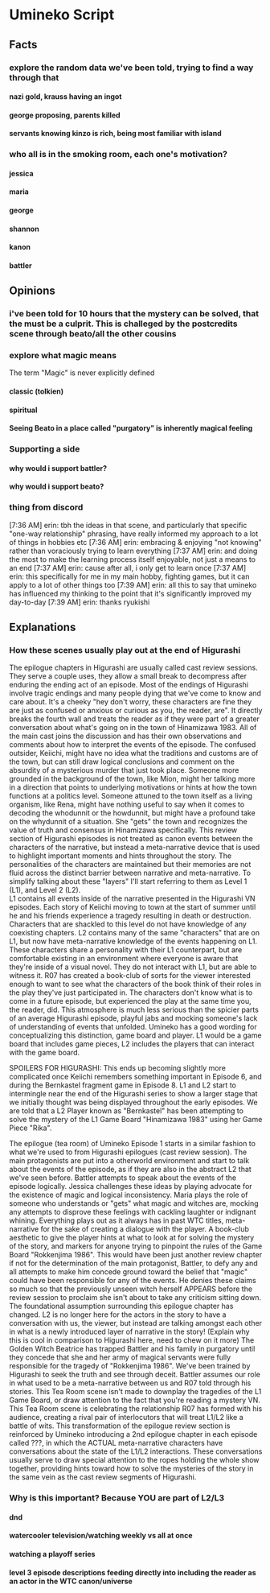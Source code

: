 # Umineko Script

## Facts

### explore the random data we've been told, trying to find a way through that

#### nazi gold, krauss having an ingot

#### george proposing, parents killed

#### servants knowing kinzo is rich, being most familiar with island

### who all is in the smoking room, each one's motivation?

#### jessica

#### maria

#### george

#### shannon

#### kanon

#### battler

## Opinions

### i've been told for 10 hours that the mystery can be solved, that the must be a culprit. This is challeged by the postcredits scene through beato/all the other cousins

### explore what magic means

The term "Magic" is never explicitly defined

#### classic (tolkien)

#### spiritual

#### Seeing Beato in a place called "purgatory" is inherently magical feeling

### Supporting a side

#### why would i support battler?

#### why would i support beato?

### thing from discord

[7:36 AM] erin: tbh the ideas in that scene, and particularly that specific "one-way relationship" phrasing, have really informed my approach to a lot of things in hobbies etc
[7:36 AM] erin: embracing & enjoying "not knowing" rather than voraciously trying to learn everything
[7:37 AM] erin: and doing the most to make the learning process itself enjoyable, not just a means to an end
[7:37 AM] erin: cause after all, i only get to learn once
[7:37 AM] erin: this specifically for me in my main hobby, fighting games, but it can apply to a lot of other things too
[7:39 AM] erin: all this to say that umineko has influenced my thinking to the point that it's significantly improved my day-to-day
[7:39 AM] erin: thanks ryukishi

## Explanations

### How these scenes usually play out at the end of Higurashi

The epilogue chapters in Higurashi are usually called cast review sessions. They serve a couple uses, they allow a small break to decompress after enduring the ending act of an episode. Most of the endings of Higurashi involve tragic endings and many people dying that we've come to know and care about. It's a cheeky "hey don't worry, these characters are fine they are just as confused or anxious or curious as you, the reader, are". It directly breaks the fourth wall and treats the reader as if they were part of a greater conversation about what's going on in the town of Hinamizawa 1983.
All of the main cast joins the discussion and has their own observations and comments about how to interpret the events of the episode. The confused outsider, Keiichi, might have no idea what the traditions and customs are of the town, but can still draw logical conclusions and comment on the absurdity of a mysterious murder that just took place. Someone more grounded in the background of the town, like Mion, might her talking more in a direction that points to underlying motivations or hints at how the town functions at a politics level. Someone attuned to the town itself as a living organism, like Rena, might have nothing useful to say when it comes to decoding the whodunnit or the howdunnit, but might have a profound take on the whydunnit of a situation. She "gets" the town and recognizes the value of truth and consensus in Hinamizawa specifically.
This review section of Higurashi episodes is not treated as canon events between the characters of the narrative, but instead a meta-narrative device that is used to highlight important moments and hints throughout the story. The personalities of the characters are maintained but their memories are not fluid across the distinct barrier between narrative and meta-narrative.
To simplify talking about these "layers" I'll start referring to them as Level 1 (L1), and Level 2 (L2).  
L1 contains all events inside of the narrative presented in the Higurashi VN episodes. Each story of Keiichi moving to town at the start of summer until he and his friends experience a tragedy resulting in death or destruction. Characters that are shackled to this level do not have knowledge of any coexisting chapters.
L2 contains many of the same "characters" that are on L1, but now have meta-narrative knowledge of the events happening on L1. These characters share a personality with their L1 counterpart, but are comfortable existing in an environment where everyone is aware that they're inside of a visual novel. They do not interact with L1, but are able to witness it. R07 has created a book-club of sorts for the viewer interested enough to want to see what the characters of the book think of their roles in the play they've just participated in. The characters don't know what is to come in a future episode, but experienced the play at the same time you, the reader, did. This atmosphere is much less serious than the spicier parts of an average Higurashi episode, playful jabs and mocking someone's lack of understanding of events that unfolded.
Umineko has a good wording for conceptualizing this distinction, game board and player. L1 would be a game board that includes game pieces, L2 includes the players that can interact with the game board.

SPOILERS FOR HIGURASHI: This ends up becoming slightly more complicated once Keiichi remembers something important in Episode 6, and during the Bernkastel fragment game in Episode 8. L1 and L2 start to intermingle near the end of the Higurashi series to show a larger stage that we initially thought was being displayed throughout the early episodes. We are told that a L2 Player known as "Bernkastel" has been attempting to solve the mystery of the L1 Game Board "Hinamizawa 1983" using her Game Piece "Rika".

The epilogue (tea room) of Umineko Episode 1 starts in a similar fashion to what we're used to from Higurashi epilogues (cast review session). The main protagonists are put into a otherworld environment and start to talk about the events of the episode, as if they are also in the abstract L2 that we've seen before. Battler attempts to speak about the events of the episode logically. Jessica challenges these ideas by playing advocate for the existence of magic and logical inconsistency. Maria plays the role of someone who understands or "gets" what magic and witches are, mocking any attempts to disprove these feelings with cackling laughter or indignant whining.
Everything plays out as it always has in past WTC titles, meta-narrative for the sake of creating a dialogue with the player. A book-club aesthetic to give the player hints at what to look at for solving the mystery of the story, and markers for anyone trying to pinpoint the rules of the Game Board "Rokkenjima 1986". This would have been just another review chapter if not for the determination of the main protagonist, Battler, to defy any and all attempts to make him concede ground toward the belief that "magic" could have been responsible for any of the events. He denies these claims so much so that the previously unseen witch herself APPEARS before the review session to proclaim she isn't about to take any criticism sitting down. The foundational assumption surrounding this epilogue chapter has changed. L2 is no longer here for the actors in the story to have a conversation with us, the viewer, but instead are talking amongst each other in what is a newly introduced layer of narrative in the story!
(Explain why this is cool in comparison to Higurashi here, need to chew on it more)
The Golden Witch Beatrice has trapped Battler and his family in purgatory until they concede that she and her army of magical servants were fully responsible for the tragedy of "Rokkenjima 1986". We've been trained by Higurashi to seek the truth and see through deceit. Battler assumes our role in what used to be a meta-narrative between us and R07 told through his stories. This Tea Room scene isn't made to downplay the tragedies of the L1 Game Board, or draw attention to the fact that you're reading a mystery VN. This Tea Room scene is celebrating the relationship R07 has formed with his audience, creating a rival pair of interlocutors that will treat L1/L2 like a battle of wits. This transformation of the epilogue review section is reinforced by Umineko introducing a 2nd epilogue chapter in each episode called ???, in which the ACTUAL meta-narrative characters have conversations about the state of the L1/L2 interactions. These conversations usually serve to draw special attention to the ropes holding the whole show together, providing hints toward how to solve the mysteries of the story in the same vein as the cast review segments of Higurashi.

### Why is this important? Because YOU are part of L2/L3

#### dnd

#### watercooler television/watching weekly vs all at once

#### watching a playoff series

#### level 3 episode descriptions feeding directly into including the reader as an actor in the WTC canon/universe
